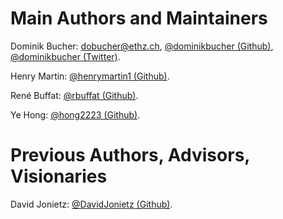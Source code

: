 # Main Authors and Maintainers

Dominik Bucher: <dobucher@ethz.ch>, [@dominikbucher (Github)](https://github.com/dominikbucher), [@dominikbucher (Twitter)](https://twitter.com/DominikBucher).

Henry Martin: [@henrymartin1 (Github)](https://github.com/henrymartin1).

René Buffat: [@rbuffat (Github)](https://github.com/rbuffat).

Ye Hong: [@hong2223 (Github)](https://github.com/hong2223).

# Previous Authors, Advisors, Visionaries

David Jonietz: [@DavidJonietz (Github)](https://github.com/DavidJonietz).